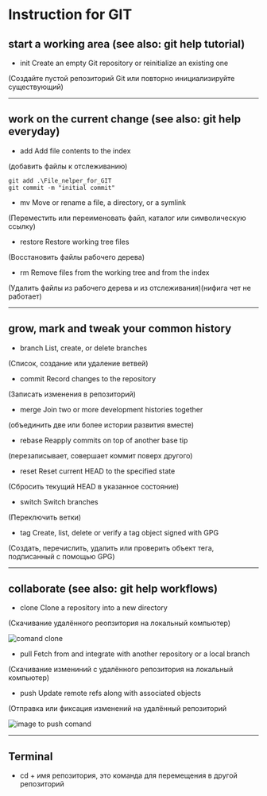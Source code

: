 # Instruction for GIT

## start a working area (see also: git help tutorial)

* init      Create an empty Git repository or reinitialize an existing one

(Создайте пустой репозиторий Git или повторно инициализируйте существующий)

---

## work on the current change (see also: git help everyday)

* add       Add file contents to the index

(добавить файлы к отслеживанию)

```
git add .\File_nelper_for_GIT
git commit -m "initial commit"
```

* mv        Move or rename a file, a directory, or a symlink

(Переместить или переименовать файл, каталог или символическую ссылку)

* restore   Restore working tree files

(Восстановить файлы рабочего дерева)

* rm        Remove files from the working tree and from the index

(Удалить файлы из рабочего дерева и из отслеживания)(нифига чет не работает)

---

## grow, mark and tweak your common history

* branch    List, create, or delete branches

(Список, создание или удаление ветвей)

* commit    Record changes to the repository

(Записать изменения в репозиторий)

* merge     Join two or more development histories together

(объединить две или более истории развития вместе)

* rebase    Reapply commits on top of another base tip

(перезаписывает, совершает коммит поверх другого)

* reset     Reset current HEAD to the specified state

(Сбросить текущий HEAD в указанное состояние)

* switch    Switch branches

(Переключить ветки)

* tag       Create, list, delete or verify a tag object signed with GPG

(Создать, перечислить, удалить или проверить объект тега, подписанный с помощью GPG)

---

## collaborate (see also: git help workflows)

* clone     Clone a repository into a new directory

(Скачивание удалённого реопзитория на локальный компьютер)

![comand clone](./Clone.PNG)

* pull      Fetch from and integrate with another repository or a local branch

(Скачивание измениний с удалённого репозитория на локальный компьютер)

* push      Update remote refs along with associated objects

(Отправка или фиксация изменений на удалённый репозиторий

![image to push comand](./Git_puch.PNG)

---

## Terminal

* cd       + имя репозитория, это команда для перемещения в другой репозиторий